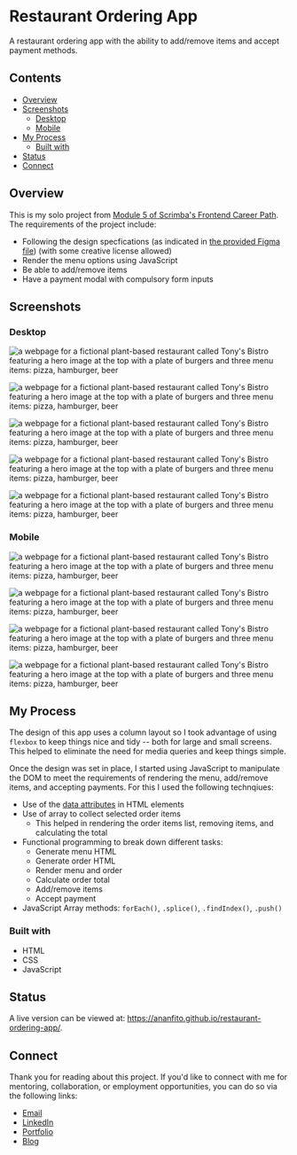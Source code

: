 # Restaurant Ordering App

A restaurant ordering app with the ability to add/remove items and accept payment methods.

## Contents 

- [Overview](#overview)
- [Screenshots](#screenshots)
  - [Desktop](#desktop)
  - [Mobile](#mobile)
- [My Process](#my-process)
  - [Built with](#built-with)
- [Status](#status)
- [Connect](#connect)

## Overview

This is my solo project from [Module 5 of Scrimba's Frontend Career Path](https://scrimba.com/learn/frontend). The requirements of the project include:
- Following the design specfications (as indicated in [the provided Figma file](https://www.figma.com/file/Hdgwo69Dym9vVsxbuPbl0h/Mobile-Restaurant-Menu?node-id=0-1&t=yVkBjcFUFMOYOjx6-0)) (with some creative license allowed)
- Render the menu options using JavaScript
- Be able to add/remove items
- Have a payment modal with compulsory form inputs

## Screenshots

### Desktop

![a webpage for a fictional plant-based restaurant called Tony's Bistro featuring a hero image at the top with a plate of burgers and three menu items: pizza, hamburger, beer](screenshot_desktop1.png)

![a webpage for a fictional plant-based restaurant called Tony's Bistro featuring a hero image at the top with a plate of burgers and three menu items: pizza, hamburger, beer](screenshot_desktop2.png)

![a webpage for a fictional plant-based restaurant called Tony's Bistro featuring a hero image at the top with a plate of burgers and three menu items: pizza, hamburger, beer](screenshot_desktop3.png)

![a webpage for a fictional plant-based restaurant called Tony's Bistro featuring a hero image at the top with a plate of burgers and three menu items: pizza, hamburger, beer](screenshot_desktop4.png)

![a webpage for a fictional plant-based restaurant called Tony's Bistro featuring a hero image at the top with a plate of burgers and three menu items: pizza, hamburger, beer](screenshot_desktop5.png)

### Mobile

![a webpage for a fictional plant-based restaurant called Tony's Bistro featuring a hero image at the top with a plate of burgers and three menu items: pizza, hamburger, beer](screenshot_mobile1.png)

![a webpage for a fictional plant-based restaurant called Tony's Bistro featuring a hero image at the top with a plate of burgers and three menu items: pizza, hamburger, beer](screenshot_mobile2.png)

![a webpage for a fictional plant-based restaurant called Tony's Bistro featuring a hero image at the top with a plate of burgers and three menu items: pizza, hamburger, beer](screenshot_mobile3.png)

![a webpage for a fictional plant-based restaurant called Tony's Bistro featuring a hero image at the top with a plate of burgers and three menu items: pizza, hamburger, beer](screenshot_mobile4.png)

## My Process

The design of this app uses a column layout so I took advantage of using `flexbox` to keep things nice and tidy -- both for large and small screens. This helped to eliminate the need for media queries and keep things simple.

Once the design was set in place, I started using JavaScript to manipulate the DOM to meet the requirements of rendering the menu, add/remove items, and accepting payments. For this I used the following technqiues: 
- Use of the [data attributes](https://developer.mozilla.org/en-US/docs/Learn/HTML/Howto/Use_data_attributes) in HTML elements
- Use of array to collect selected order items
  - This helped in rendering the order items list, removing items, and calculating the total
- Functional programming to break down different tasks:
  - Generate menu HTML
  - Generate order HTML
  - Render menu and order
  - Calculate order total
  - Add/remove items
  - Accept payment
- JavaScript Array methods: `forEach()`, `.splice()`, `.findIndex()`, `.push()`

### Built with

- HTML
- CSS
- JavaScript

## Status

A live version can be viewed at: https://ananfito.github.io/restaurant-ordering-app/.

## Connect

Thank you for reading about this project. If you'd like to connect with me for mentoring, collaboration, or employment opportunities, you can do so via the following links:

- <a href="mailto:msg.for.anthony.p6ht3@simplelogin.com?subject=Nice GitHub Project&body=Hey Anthony, I saw your GitHub project. Let's talk!">Email</a>
- [LinkedIn](https://linkedin.com/in/anthonynanfito)
- [Portfolio](https://ananfito.github.io)
- [Blog](https://ananfito.hashnode.dev)
